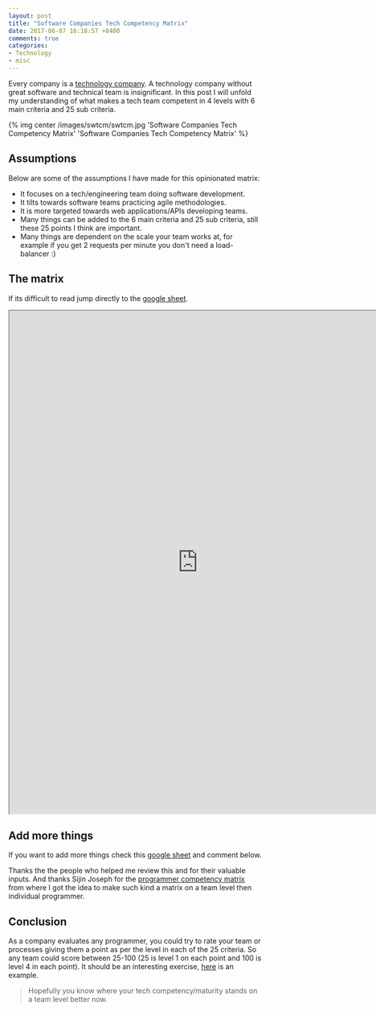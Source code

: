 ```yaml
---
layout: post
title: "Software Companies Tech Competency Matrix"
date: 2017-06-07 16:18:57 +0400
comments: true
categories:
- Technology
- misc
---
```


Every company is a [technology company](https://www.forbes.com/sites/forbestechcouncil/2017/01/23/why-every-company-is-a-technology-company/#62d4503657ae). A technology company without great software and technical team is insignificant. In this post I will unfold my understanding of what makes a tech team competent in 4 levels with 6 main criteria and 25 sub criteria.

{% img center /images/swtcm/swtcm.jpg 'Software Companies Tech Competency Matrix' 'Software Companies Tech Competency Matrix' %}

<!-- more -->

## Assumptions

Below are some of the assumptions I have made for this opinionated matrix:

* It focuses on a tech/engineering team doing software development.
* It tilts towards software teams practicing agile methodologies.
* It is more targeted towards web applications/APIs developing teams.
* Many things can be added to the 6 main criteria and 25 sub criteria, still these 25 points I think are important.
* Many things are dependent on the scale your team works at, for example if you get 2 requests per minute you don't need a load-balancer :)



## The matrix

If its difficult to read jump directly to the [google sheet](https://docs.google.com/spreadsheets/d/1uDx5RG8k7Oxl6REGPgZIG-qqCNfn3E8WwczPPyoWvSA/edit?usp=sharing).

<iframe src="https://docs.google.com/spreadsheets/d/1uDx5RG8k7Oxl6REGPgZIG-qqCNfn3E8WwczPPyoWvSA/pubhtml?gid=0&amp;single=true&amp;widget=false&amp;headers=false" width="750px" height="1000px"></iframe>

## Add more things

If you want to add more things check this [google sheet](https://docs.google.com/spreadsheets/d/1uDx5RG8k7Oxl6REGPgZIG-qqCNfn3E8WwczPPyoWvSA/edit?usp=sharing) and comment below.

Thanks the the people who helped me review this and for their valuable inputs. And thanks Sijin Joseph for the [programmer competency matrix](http://sijinjoseph.com/programmer-competency-matrix/) from where I got the idea to
make such kind a matrix on a team level then individual programmer.

## Conclusion

As a company evaluates any programmer, you could try to rate your team or processes giving them a point as per the level in each of the 25 criteria.
So any team could score between 25-100 (25 is level 1 on each point and 100 is level 4 in each point). It should be an interesting exercise, [here](https://docs.google.com/spreadsheets/d/1nenLo3uV3xN0PBt-heg0HLogLgHKw32QFeF4wj6Hdqs/edit?usp=sharing) is an example.

> Hopefully you know where your tech competency/maturity stands on a team level better now.
